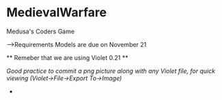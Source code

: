 MedievalWarfare
===============

Medusa's Coders Game

-->Requirements Models are due on November 21

** Remeber that we are using Violet 0.21 **

*Good practice to commit a png picture along with any Violet file, for quick viewing (Violet->File->Export To->Image)*

-
